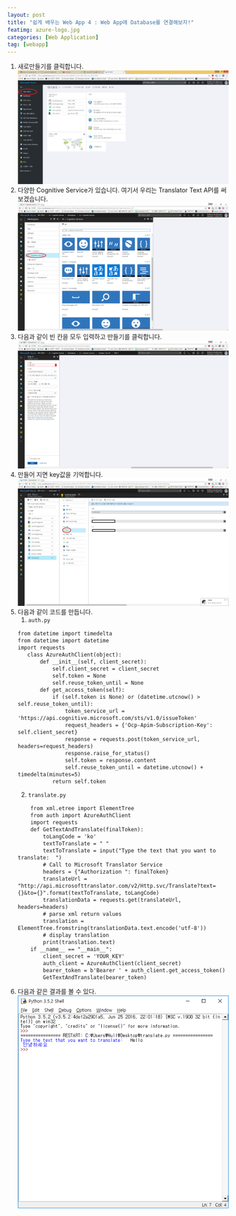 ```yaml
---
layout: post
title: "쉽게 배우는 Web App 4 : Web App에 Database를 연결해보자!"
featimg: azure-logo.jpg
categories: [Web Application]
tag: [webapp]
---
```


1. 새로만들기를 클릭합니다.
![그림](/img/webapp/cognitive/login_success.png)
2. 다양한 Cognitive Service가 있습니다. 여기서 우리는 Translator Text API를 써보겠습니다.
![그림](/img/webapp/cognitive/kind.PNG)
3. 다음과 같이 빈 칸을 모두 입력하고 만들기를 클릭합니다.
![그림](/img/webapp/cognitive/create.png)
4. 만들어 지면 key값을 기억합니다.
![그림](/img/webapp/cognitive/key.png)
5. 다음과 같이 코드를 만듭니다.
	1. `auth.py`
	```
    from datetime import timedelta
	from datetime import datetime
	import requests
       class AzureAuthClient(object):
           def __init__(self, client_secret):
               self.client_secret = client_secret
               self.token = None
               self.reuse_token_until = None
           def get_access_token(self):
               if (self.token is None) or (datetime.utcnow() > self.reuse_token_until):
                   token_service_url = 'https://api.cognitive.microsoft.com/sts/v1.0/issueToken'
                   request_headers = {'Ocp-Apim-Subscription-Key': self.client_secret}
                   response = requests.post(token_service_url, headers=request_headers)
                   response.raise_for_status()
                   self.token = response.content
                   self.reuse_token_until = datetime.utcnow() + timedelta(minutes=5)
               return self.token
    ```
    2. `translate.py`
    ```
    	from xml.etree import ElementTree
        from auth import AzureAuthClient
        import requests
        def GetTextAndTranslate(finalToken):
            toLangCode = 'ko'
            textToTranslate = " "
            textToTranslate = input("Type the text that you want to translate:  ")
            # Call to Microsoft Translator Service
            headers = {"Authorization ": finalToken}
            translateUrl = "http://api.microsofttranslator.com/v2/Http.svc/Translate?text={}&to={}".format(textToTranslate, toLangCode)
            translationData = requests.get(translateUrl, headers=headers)
            # parse xml return values
            translation = ElementTree.fromstring(translationData.text.encode('utf-8'))
            # display translation
            print(translation.text)
        if __name__ == "__main__":
            client_secret = 'YOUR_KEY'
            auth_client = AzureAuthClient(client_secret)
            bearer_token = b'Bearer ' + auth_client.get_access_token()
            GetTextAndTranslate(bearer_token)
    ```
6. 다음과 같은 결과를 볼 수 있다.
![그림](/img/webapp/cognitive/result.png)